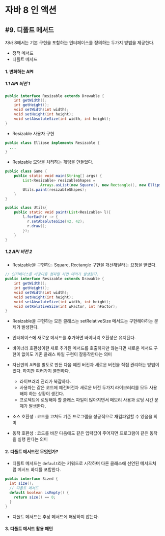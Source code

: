 # 자바 8 인 액션

## \#9. 디폴트 메서드
자바 8에서는 기본 구현을 포함하는 인터페이스를 정의하는 두가지 방법을 제공한다.
 - 정적 메서드
 - 디폴트 메서드

#### 1. 변화하는 API
##### 1.1 API 버전 1
```java
public interface Resizable extends Drawable {
    int getWidth();
    int getHeight();
    void setWidth(int width);
    void setHeight(int height);
    void setAbsoluteSize(int width, int height);
}
```

- Resizable 사용자 구현
```java
public class Ellipse implements Resizable {
  ...
}
```

- Resizable 모양을 처리하는 게임을 만들었다.
```java
public class Game {
    public static void main(String[] args) {
        List<Resizable> resizableShapes =
                Arrays.asList(new Square(), new Rectangle(), new Ellipse());
        Utils.paint(resizableShapes);
    }
}
```
```java
public class Utils{
    public static void paint(List<Resizable> l){
        l.forEach(r -> {
          r.setAbsoluteSize(42, 42);
          r.draw();
        });
    }
}
```

##### 1.2 API 버전 2

- Resizable을 구현하는 Square, Rectangle 구현을 개선해달라는 요청을 받았다.

```java
// 인터페이스를 바꾼다음 컴파일 하면 에러가 발생한다.
public interface Resizable extends Drawable {
    int getWidth();
    int getHeight();
    void setWidth(int width);
    void setHeight(int height);
    void setAbsoluteSize(int width, int height);
    void setRelativeSize(int wFactor, int hFactor);
}
```
- Resizable을 구현하는 모든 클래스는 setRelativeSize 메서드는 구현해야하는 문제가 발생한다.
- 인터페이스에 새로운 메서드를 추가하면 바이너리 호환성은 유지된다.
- 바이너리 호환성이란 새로 추가된 메서드를 호출하지만 않는다면 새로운 메서드 구현이 없이도 기존 클래스 파일 구현이 잘동작한다는 의미


- 자신만의 API를 별도로 만든 다음 예전 버전과 새로운 버전을 직접 관리하는 방법이 있다. 하지만 여러가지 불편하다.
  - 라이브러리 관리가 복잡하다.
  - 사용자는 같은 코드에 예전버전과 새로운 버전 두가지 라이브러리를 모두 사용해야 하는 상황이 생긴다.
  - 프로젝트에 로딩해야 할 클래스 파일이 많아지면서 메모리 사용과 로딩 시간 문제가 발생한다.

- 소스 호환성 : 코드를 고쳐도 기존 프로그램을 성공적으로 재컴파일할 수 있음을 의미
- 동작 호환성 : 코드를 바꾼 다음에도 같은 입력값이 주어지면 프로그램이 같은 동작을 실행 한다는 의미

#### 2. 디폴트 메서드란 무엇인가?
- 디폴트 메서드는 `default`라는 키워드로 시작하며 다른 클래스에 선언된 메서드처럼 메서드 바디를 포함한다.
```java
public interface Sized {
  int size();
  // 디폴트 메서드
  default boolean isEmpty() {
    return size() == 0;
  }
}
```
- 디폴트 메서드는 추상 메서드에 해당하지 않는다.


#### 3. 디폴트 메서드 활용 패턴
